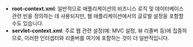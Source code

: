 - **root-context.xml**: 일반적으로 애플리케이션의 비즈니스 로직 및 데이터베이스 관련 빈을 정의하는 데 사용되지만, 웹 애플리케이션에서의 글로벌 설정을 포함할 수도 있습니다.
- **servlet-context.xml**: 주로 웹 관련 설정(예: MVC 설정, 뷰 리졸버 등)에 집중하므로, 이러한 인터셉터와 리졸버를 여기에 포함하는 것이 더 일반적입니다.